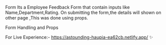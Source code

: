 
Form 
Its a Employee Feedback Form that contain inputs like Name,Department,Rating.
On submitting the form,the details will shown on other page ,This was done using props.

Form Handling and Props

For Live Experience:- https://astounding-haupia-ea62cb.netlify.app/ ✨
